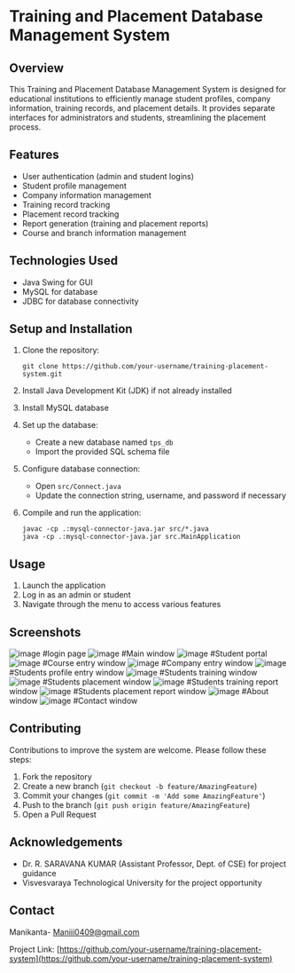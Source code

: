 # Training and Placement Database Management System

## Overview

This Training and Placement Database Management System is designed for educational institutions to efficiently manage student profiles, company information, training records, and placement details. It provides separate interfaces for administrators and students, streamlining the placement process.

## Features

- User authentication (admin and student logins)
- Student profile management 
- Company information management
- Training record tracking
- Placement record tracking
- Report generation (training and placement reports)
- Course and branch information management

## Technologies Used

- Java Swing for GUI
- MySQL for database
- JDBC for database connectivity

## Setup and Installation

1. Clone the repository:
   ```
   git clone https://github.com/your-username/training-placement-system.git
   ```

2. Install Java Development Kit (JDK) if not already installed

3. Install MySQL database

4. Set up the database:
   - Create a new database named `tps_db`
   - Import the provided SQL schema file

5. Configure database connection:
   - Open `src/Connect.java`
   - Update the connection string, username, and password if necessary

6. Compile and run the application:
   ```
   javac -cp .:mysql-connector-java.jar src/*.java
   java -cp .:mysql-connector-java.jar src.MainApplication
   ```

## Usage

1. Launch the application
2. Log in as an admin or student
3. Navigate through the menu to access various features

## Screenshots

![image](https://github.com/user-attachments/assets/6407ece8-f58f-4159-88db-6f65e11b0954) #login page 
![image](https://github.com/user-attachments/assets/983010b4-4134-41d2-b1b1-5a251726707b) #Main window
![image](https://github.com/user-attachments/assets/b539e04a-c648-4eb9-9237-8ab305fd8bfc) #Student portal
![image](https://github.com/user-attachments/assets/f1de6273-9b94-4e3e-98d6-8a6934ee7e52) #Course entry window
![image](https://github.com/user-attachments/assets/0ea44804-feee-4aec-96e0-fae692a91205) #Company entry window
![image](https://github.com/user-attachments/assets/9ac10e68-c322-4ad4-aa03-af3158c3de69) #Students profile entry window
![image](https://github.com/user-attachments/assets/fb1135bd-8b51-46ff-a380-b86089dfee7f) #Students training window
![image](https://github.com/user-attachments/assets/a8be83cf-3743-4ff1-88e9-73802a36d1ba) #Students placement window
![image](https://github.com/user-attachments/assets/997b1940-1f22-43ed-87de-5550823e7395) #Students training report window
![image](https://github.com/user-attachments/assets/06b8bf31-7386-41aa-b08a-2b3003517cba) #Students placement report window
![image](https://github.com/user-attachments/assets/36085daf-b03c-48f7-921d-a1997a050c90) #About window
![image](https://github.com/user-attachments/assets/e8bc5ad4-5089-47d1-bfd4-4662e9ab233e) #Contact window










## Contributing

Contributions to improve the system are welcome. Please follow these steps:

1. Fork the repository
2. Create a new branch (`git checkout -b feature/AmazingFeature`)
3. Commit your changes (`git commit -m 'Add some AmazingFeature'`)
4. Push to the branch (`git push origin feature/AmazingFeature`)
5. Open a Pull Request

## Acknowledgements

- Dr. R. SARAVANA KUMAR (Assistant Professor, Dept. of CSE) for project guidance
- Visvesvaraya Technological University for the project opportunity

## Contact

Manikanta- Maniii0409@gmail.com

Project Link: [https://github.com/your-username/training-placement-system](https://github.com/your-username/training-placement-system)

